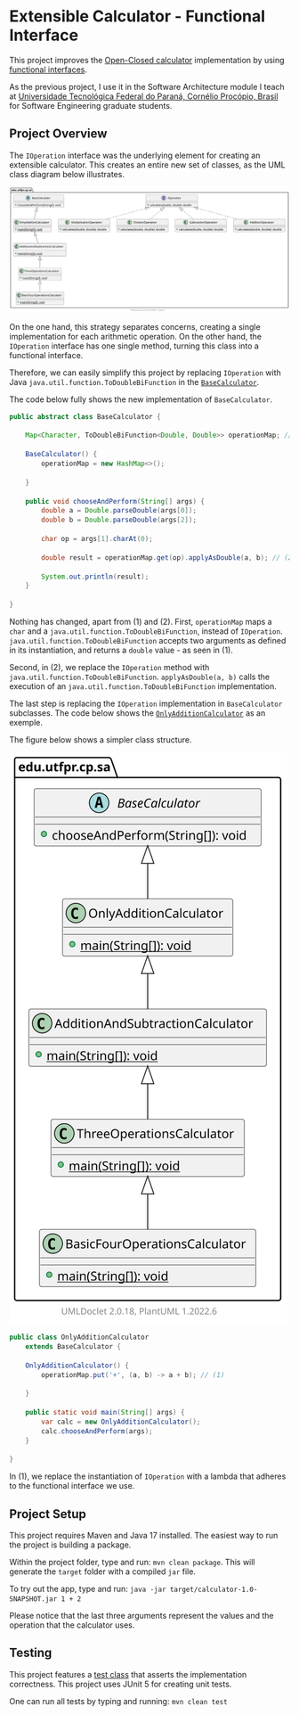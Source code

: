# Extensible Calculator - Functional Interface 
This project improves the [Open-Closed calculator](https://github.com/gabrielcostasilva/sa-calc/tree/open-closed) implementation by using [functional interfaces](https://www.baeldung.com/java-8-functional-interfaces).

As the previous project, I use it in the Software Architecture module I teach at [Universidade Tecnológica Federal do Paraná, Cornélio Procópio, Brasil](http://www.utfpr.edu.br/campus/cornelioprocopio) for Software Engineering graduate students. 

## Project Overview
The `IOperation` interface was the underlying element for creating an extensible calculator. This creates an entire new set of classes, as the UML class diagram below illustrates. 

<img src="./package.svg" />

On the one hand, this strategy separates concerns, creating a single implementation for each arithmetic operation. On the other hand, the `IOperation` interface has one single method, turning this class into a functional interface.

Therefore, we can easily simplify this project by replacing `IOperation` with Java `java.util.function.ToDoubleBiFunction` in the [`BaseCalculator`](./src/main/java/edu/utfpr/cp/sa/BaseCalculator.java.java).

The code below fully shows the new implementation of `BaseCalculator`.

```java 
public abstract class BaseCalculator {

    Map<Character, ToDoubleBiFunction<Double, Double>> operationMap; // (1)

    BaseCalculator() {
        operationMap = new HashMap<>();

    }

    public void chooseAndPerform(String[] args) {
        double a = Double.parseDouble(args[0]);
        double b = Double.parseDouble(args[2]);

        char op = args[1].charAt(0);

        double result = operationMap.get(op).applyAsDouble(a, b); // (2)

        System.out.println(result);
    }

}
```

Nothing has changed, apart from (1) and (2). First, `operationMap` maps a `char` and a `java.util.function.ToDoubleBiFunction`, instead of `IOperation`. `java.util.function.ToDoubleBiFunction` accepts two arguments as defined in its instantiation, and returns a `double` value - as seen in (1).

Second, in (2), we replace the `IOperation` method with `java.util.function.ToDoubleBiFunction`. `applyAsDouble(a, b)` calls the execution of an `java.util.function.ToDoubleBiFunction` implementation. 

The last step is replacing the `IOperation` implementation in `BaseCalculator` subclasses. The code below shows the [`OnlyAdditionCalculator`](./src/main/java/edu/utfpr/cp/sa/OnlyAdditionCalculator.java) as an exemple.

The figure below shows a simpler class structure.

<img src="new-package.svg" />

```java
public class OnlyAdditionCalculator 
    extends BaseCalculator {

    OnlyAdditionCalculator() {
        operationMap.put('+', (a, b) -> a + b); // (1)
        
    }

    public static void main(String[] args) {
        var calc = new OnlyAdditionCalculator();
        calc.chooseAndPerform(args);
    }
    
}
```

In (1), we replace the instantiation of `IOperation` with a lambda that adheres to the functional interface we use.

## Project Setup
This project requires Maven and Java 17 installed. The easiest way to run the project is building a package.

Within the project folder, type and run: `mvn clean package`. This will generate the `target` folder with a compiled `jar` file.

To try out the app, type and run: `java -jar target/calculator-1.0-SNAPSHOT.jar 1 + 2`

Please notice that the last three arguments represent the values and the operation that the calculator uses.

## Testing
This project features a [test class](./src/test/java/edu/utfpr/cp/sa/CalculatorTest.java) that asserts the implementation correctness. This project uses JUnit 5 for creating unit tests.

One can run all tests by typing and running: `mvn clean test`

